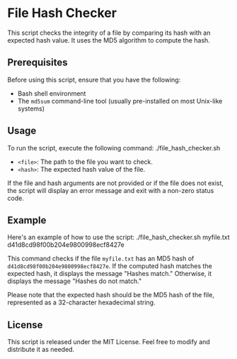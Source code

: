# File Hash Checker

This script checks the integrity of a file by comparing its hash with an expected hash value. It uses the MD5 algorithm to compute the hash.

## Prerequisites

Before using this script, ensure that you have the following:

- Bash shell environment
- The `md5sum` command-line tool (usually pre-installed on most Unix-like systems)

## Usage

To run the script, execute the following command:
./file_hash_checker.sh <file> <hash>

- `<file>`: The path to the file you want to check.
- `<hash>`: The expected hash value of the file.

If the file and hash arguments are not provided or if the file does not exist, the script will display an error message and exit with a non-zero status code.

## Example

Here's an example of how to use the script:
./file_hash_checker.sh myfile.txt d41d8cd98f00b204e9800998ecf8427e

This command checks if the file `myfile.txt` has an MD5 hash of `d41d8cd98f00b204e9800998ecf8427e`. If the computed hash matches the expected hash, it displays the message "Hashes match." Otherwise, it displays the message "Hashes do not match."

Please note that the expected hash should be the MD5 hash of the file, represented as a 32-character hexadecimal string.

## License

This script is released under the MIT License. Feel free to modify and distribute it as needed.